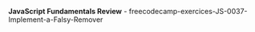 <strong>JavaScript Fundamentals Review</strong> - freecodecamp-exercices-JS-0037-Implement-a-Falsy-Remover
